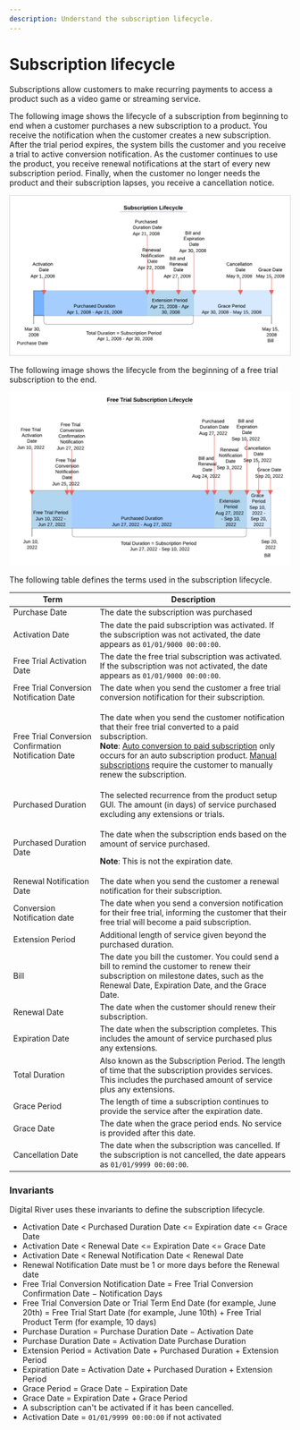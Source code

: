 ```yaml
---
description: Understand the subscription lifecycle.
---
```


# Subscription lifecycle

Subscriptions allow customers to make recurring payments to access a product such as a video game or streaming service.&#x20;

The following image shows the lifecycle of a subscription from beginning to end when a customer purchases a new subscription to a product. You receive the notification when the customer creates a new subscription. After the trial period expires, the system bills the customer and you receive a trial to active conversion notification. As the customer continues to use the product, you receive renewal notifications at the start of every new subscription period. Finally, when the customer no longer needs the product and their subscription lapses, you receive a cancellation notice.

![](../../../.gitbook/assets/subscription-timeline-example.png)

The following image shows the lifecycle from the beginning of a free trial subscription to the end.&#x20;

![](<../../../.gitbook/assets/Free trial subscription timeline.png>)

The following table defines the terms used in the subscription lifecycle.

| Term                                                 | Description                                                                                                                                                                                                                                                                                                                                                                                                                                                                   |
| ---------------------------------------------------- | ----------------------------------------------------------------------------------------------------------------------------------------------------------------------------------------------------------------------------------------------------------------------------------------------------------------------------------------------------------------------------------------------------------------------------------------------------------------------------- |
| Purchase Date                                        | The date the subscription was purchased                                                                                                                                                                                                                                                                                                                                                                                                                                       |
| Activation Date                                      | The date the paid subscription was activated. If the subscription was not activated, the date appears as `01/01/9000 00:00:00`.                                                                                                                                                                                                                                                                                                                                               |
| Free Trial Activation Date                           | The date the free trial subscription was activated. If the subscription was not activated, the date appears as `01/01/9000 00:00:00`.                                                                                                                                                                                                                                                                                                                                         |
| Free Trial Conversion Notification Date              | The date when you send the customer a free trial conversion notification for their subscription.                                                                                                                                                                                                                                                                                                                                                                              |
| Free Trial Conversion Confirmation Notification Date | <p>The date when you send the customer notification that their free trial converted to a paid subscription. <br><strong>Note</strong>: <a href="../../../events/events/event-types/#the-subscription-renewed-event">Auto conversion to paid subscription</a> only occurs for an auto subscription product. <a href="../../../events/events/event-types/#the-subscription-renewed-event">Manual subscriptions</a> require the customer to manually renew the subscription.</p> |
| Purchased Duration                                   | The selected recurrence from the product setup GUI. The amount (in days) of service purchased excluding any extensions or trials.                                                                                                                                                                                                                                                                                                                                             |
| Purchased Duration Date                              | <p>The date when the subscription ends based on the amount of service purchased.</p><p><strong>Note</strong>: This is not the expiration date.</p>                                                                                                                                                                                                                                                                                                                            |
| Renewal Notification Date                            | The date when you send the customer a renewal notification for their subscription.                                                                                                                                                                                                                                                                                                                                                                                            |
| Conversion Notification date                         | The date when you send a conversion notification for their free trial, informing the customer that their free trial will become a paid subscription.                                                                                                                                                                                                                                                                                                                          |
| Extension Period                                     | Additional length of service given beyond the purchased duration.                                                                                                                                                                                                                                                                                                                                                                                                             |
| Bill                                                 | The date you bill the customer. You could send a bill to remind the customer to renew their subscription on milestone dates, such as the Renewal Date, Expiration Date, and the Grace Date.                                                                                                                                                                                                                                                                                   |
| Renewal Date                                         | The date when the customer should renew their subscription.                                                                                                                                                                                                                                                                                                                                                                                                                   |
| Expiration Date                                      | The date when the subscription completes. This includes the amount of service purchased plus any extensions.                                                                                                                                                                                                                                                                                                                                                                  |
| Total Duration                                       | Also known as the Subscription Period. The length of time that the subscription provides services. This includes the purchased amount of service plus any extensions.                                                                                                                                                                                                                                                                                                         |
| Grace Period                                         | The length of time a subscription continues to provide the service after the expiration date.                                                                                                                                                                                                                                                                                                                                                                                 |
| Grace Date                                           | The date when the grace period ends. No service is provided after this date.                                                                                                                                                                                                                                                                                                                                                                                                  |
| Cancellation Date                                    | The date when the subscription was cancelled. If the subscription is not cancelled, the date appears as `01/01/9999 00:00:00`.                                                                                                                                                                                                                                                                                                                                                |

### Invariants

Digital River uses these invariants to define the subscription lifecycle.

* Activation Date < Purchased Duration Date <= Expiration date <= Grace Date
* Activation Date < Renewal Date <= Expiration Date <= Grace Date
* Activation Date < Renewal Notification Date < Renewal Date
* Renewal Notification Date must be 1 or more days before the Renewal date
* Free Trial Conversion Notification Date = Free Trial Conversion Confirmation                                                                                                                              Date − Notification Days
* Free Trial Conversion Date or Trial Term End Date (for example, June 20th) = Free Trial Start Date (for example, June 10th) + Free Trial Product Term (for example, 10 days)
* Purchase Duration = Purchase Duration Date − Activation Date
* Purchase Duration Date  = Activation Date Purchase Duration
* Extension Period = Activation Date + Purchased Duration + Extension Period
* Expiration Date = Activation Date + Purchased Duration + Extension Period
* Grace Period = Grace Date − Expiration Date
* Grace Date = Expiration Date + Grace Period
* A subscription can't be activated if it has been cancelled.
* Activation Date = `01/01/9999 00:00:00` if not activated
